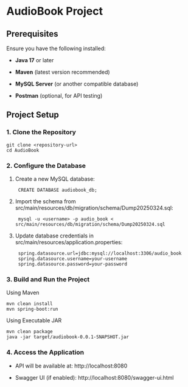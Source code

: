 # AudioBook Project

## Prerequisites

Ensure you have the following installed:

- **Java 17** or later

- **Maven** (latest version recommended)

- **MySQL Server** (or another compatible database)

- **Postman** (optional, for API testing)

## Project Setup

### 1. Clone the Repository

```
git clone <repository-url> 
cd AudioBook
```

### 2. Configure the Database

1. Create a new MySQL database:

   ```
    CREATE DATABASE audiobook_db;
   ```

3. Import the schema from src/main/resources/db/migration/schema/Dump20250324.sql:
   
   ```
    mysql -u <username> -p audio_book < src/main/resources/db/migration/schema/Dump20250324.sql
   ```
   
3. Update database credentials in src/main/resources/application.properties:

   ```
    spring.datasource.url=jdbc:mysql://localhost:3306/audio_book
    spring.datasource.username=your-username
    spring.datasource.password=your-password
   ```

### 3. Build and Run the Project

Using Maven
  
  ```
  mvn clean install
  mvn spring-boot:run
  ```

Using Executable JAR

  ```
  mvn clean package
  java -jar target/audiobook-0.0.1-SNAPSHOT.jar
  ```

### 4. Access the Application

- API will be available at: http://localhost:8080

- Swagger UI (if enabled): http://localhost:8080/swagger-ui.html
